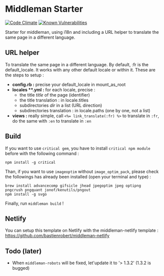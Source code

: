 # Middleman Starter
[![Code Climate](https://codeclimate.com/github/bastienrobert/middleman-starter/badges/gpa.svg)](https://codeclimate.com/github/bastienrobert/middleman-starter)
[![Known Vulnerabilities](https://snyk.io/test/github/bastienrobert/middleman-starter/badge.svg)](https://snyk.io/test/github/bastienrobert/middleman-starter)

Starter for middleman, using i18n and including a URL helper to translate the same page in a different language.

## URL helper
To translate the same page in a different language.
By default, :fr is the default_locale. It works with any other default locale or within it. These are the steps to setup :

- **config.rb :** precise your default_locale in mount_as_root
- __locales **.yml :__ for each locale, precise :
  - the title _title_ of the page (identifier)
  - the title translation : in locale.titles
  - subdirectories _dir_ in a list (URL direction)
  - subdirectories translation : in locale.paths (one by one, not a list)
- **views :** really simple, call `<%= link_translate(:fr) %>` to translate in `:fr`, do the same with `:en` to translate in `:en`

## Build
If you want to use `critical gem`, you have to install `critical npm module` before with the following command :
```
npm install -g critical
```

Than, if you want to use `imageoptim` without `image_optim_pack`, please check the followings has already been installed (open your terminal and type) :

```
brew install advancecomp gifsicle jhead jpegoptim jpeg optipng pngcrush pngquant jonof/kenutils/pngout
npm install -g svgo
```

Finally, run `middleman build` !

## Netlify
You can setup this template on Netlify with the middleman-netlify template : https://github.com/bastienrobert/middleman-netlify

## Todo (later)
- When `middleman-robots` will be fixed, let'update it to '> 1.3.2' (1.3.2 is bugged)
